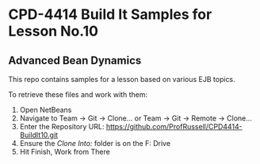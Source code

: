# CPD-4414 Build It Samples for Lesson No.10
## Advanced Bean Dynamics

This repo contains samples for a lesson based on various EJB topics.

To retrieve these files and work with them:

1. Open NetBeans
2. Navigate to Team -> Git -> Clone... or Team -> Git -> Remote -> Clone...
3. Enter the Repository URL: https://github.com/ProfRussell/CPD4414-BuildIt10.git
4. Ensure the *Clone Into:* folder is on the F: Drive
5. Hit Finish, Work from There
